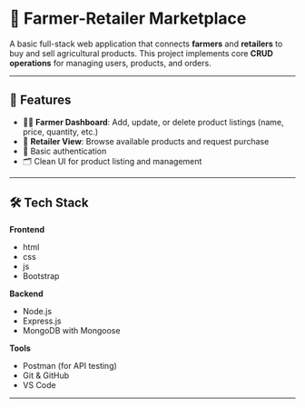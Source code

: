 # 🌾 Farmer-Retailer Marketplace

A basic full-stack web application that connects **farmers** and **retailers** to buy and sell agricultural products.
This project implements core **CRUD operations** for managing users, products, and orders.

---

## 🧩 Features

* 👨‍🌾 **Farmer Dashboard**: Add, update, or delete product listings (name, price, quantity, etc.)
* 🛒 **Retailer View**: Browse available products and request purchase
* 🔐 Basic authentication 
* 🗂 Clean UI for product listing and management

---

## 🛠 Tech Stack

**Frontend**

* html
* css
* js
* Bootstrap

**Backend**

* Node.js
* Express.js
* MongoDB with Mongoose

**Tools**

* Postman (for API testing)
* Git & GitHub
* VS Code

---
